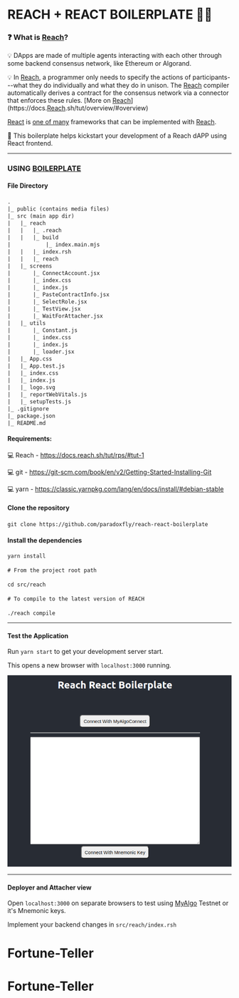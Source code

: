 # REACH + REACT BOILERPLATE :technologist:

### :question:	What is [Reach](https://docs.reach.sh/tut/overview/#overview)?


:bulb: DApps are made of multiple agents interacting with each other through some backend consensus network, like Ethereum or Algorand. 

:bulb: In [Reach](https://docs.reach.sh/tut/overview/#overview), a programmer only needs to specify the actions of participants---what they do individually and what they do in unison. The [Reach](https://docs.reach.sh/tut/overview/#overview) compiler automatically derives a contract for the consensus network via a connector that enforces these rules. [More on [Reach](https://docs.reach.sh/tut/overview/#overview)](https://docs.[Reach](https://docs.reach.sh/tut/overview/#overview).sh/tut/overview/#overview)

[React](https://reactjs.org/docs/create-a-new-react-app.html) is [one of many](https://docs.reach.sh/frontend/#p_1) frameworks that can be implemented with [Reach](https://docs.reach.sh/tut/overview/#overview).

:seedling: This boilerplate helps kickstart your development of a Reach dAPP using React frontend.

---

### USING [BOILERPLATE](https://github.com/paradoxfly/reach-react-boilerplate)

#### File Directory
```
.
|_ public (contains media files)
|_ src (main app dir)
|   |_ reach
|   |   |_ .reach
|   |   |_ build
|           |_ index.main.mjs
|   |   |_ index.rsh
|   |   |_ reach
|   |_ screens
|       |_ ConnectAccount.jsx
|       |_ index.css
|       |_ index.js
|       |_ PasteContractInfo.jsx
|       |_ SelectRole.jsx
|       |_ TestView.jsx
|       |_ WaitForAttacher.jsx
|   |_ utils
|       |_ Constant.js
|       |_ index.css
|       |_ index.js
|       |_ loader.jsx
|   |_ App.css
|   |_ App.test.js
|   |_ index.css
|   |_ index.js
|   |_ logo.svg
|   |_ reportWebVitals.js
|   |_ setupTests.js
|_ .gitignore
|_ package.json
|_ README.md
```
#### Requirements:

:computer: Reach - https://docs.reach.sh/tut/rps/#tut-1

:computer: git - https://git-scm.com/book/en/v2/Getting-Started-Installing-Git

:computer: yarn - https://classic.yarnpkg.com/lang/en/docs/install/#debian-stable

#### Clone the repository

`git clone https://github.com/paradoxfly/reach-react-boilerplate`

#### Install the dependencies

```
yarn install

# From the project root path

cd src/reach

# To compile to the latest version of REACH

./reach compile
```

---

#### Test the Application


Run `yarn start` to get your development server start.

This opens a new browser with `localhost:3000` running.

![startup](public/Startup%20Screen.png)

---

#### Deployer and Attacher view

Open `localhost:3000` on separate browsers to test using [MyAlgo](https://wallet.myalgo.com/) Testnet or it's Mnemonic keys.

Implement your backend changes in `src/reach/index.rsh`
# Fortune-Teller
# Fortune-Teller
